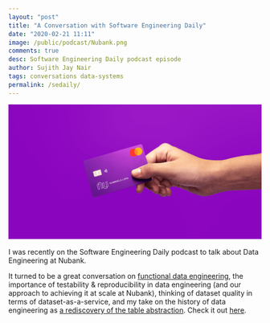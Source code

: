 ```yaml
---
layout: "post"
title: "A Conversation with Software Engineering Daily"
date: "2020-02-21 11:11"
image: /public/podcast/Nubank.png
comments: true
desc: Software Engineering Daily podcast episode
author: Sujith Jay Nair
tags: conversations data-systems
permalink: /sedaily/
---
```

<a href="https://softwareengineeringdaily.com/2020/02/06/nubank-data-engineering-with-sujith-nair/"><img src="/public/podcast/Nubank.png" alt="Nubank Data Engineering with Sujith Nair"></a>

I was recently on the Software Engineering Daily podcast to talk about Data Engineering at Nubank.


It turned to be a great conversation on [functional data engineering](https://medium.com/@maximebeauchemin/functional-data-engineering-a-modern-paradigm-for-batch-data-processing-2327ec32c42a), the importance of testability & reproducibility in data engineering (and our approach to achieving it at scale at Nubank), thinking of dataset quality in terms of dataset-as-a-service, and my take on the history of data engineering as [a rediscovery of the table abstraction](https://twitter.com/suj1th/status/1195442753389387782). Check it out [here](https://softwareengineeringdaily.com/2020/02/06/nubank-data-engineering-with-sujith-nair/).
